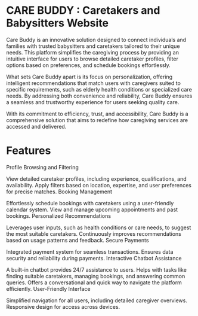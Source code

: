 # **CARE BUDDY : Caretakers and Babysitters Website**

Care Buddy is an innovative solution designed to connect individuals and families with trusted babysitters and caretakers tailored to their unique needs. This platform simplifies the caregiving process by providing an intuitive interface for users to browse detailed caretaker profiles, filter options based on preferences, and schedule bookings effortlessly.

What sets Care Buddy apart is its focus on personalization, offering intelligent recommendations that match users with caregivers suited to specific requirements, such as elderly health conditions or specialized care needs. By addressing both convenience and reliability, Care Buddy ensures a seamless and trustworthy experience for users seeking quality care.

With its commitment to efficiency, trust, and accessibility, Care Buddy is a comprehensive solution that aims to redefine how caregiving services are accessed and delivered.

# Features
Profile Browsing and Filtering

View detailed caretaker profiles, including experience, qualifications, and availability.
Apply filters based on location, expertise, and user preferences for precise matches.
Booking Management

Effortlessly schedule bookings with caretakers using a user-friendly calendar system.
View and manage upcoming appointments and past bookings.
Personalized Recommendations

Leverages user inputs, such as health conditions or care needs, to suggest the most suitable caretakers.
Continuously improves recommendations based on usage patterns and feedback.
Secure Payments

Integrated payment system for seamless transactions.
Ensures data security and reliability during payments.
Interactive Chatbot Assistance

A built-in chatbot provides 24/7 assistance to users.
Helps with tasks like finding suitable caretakers, managing bookings, and answering common queries.
Offers a conversational and quick way to navigate the platform efficiently.
User-Friendly Interface

Simplified navigation for all users, including detailed caregiver overviews.
Responsive design for access across devices.
